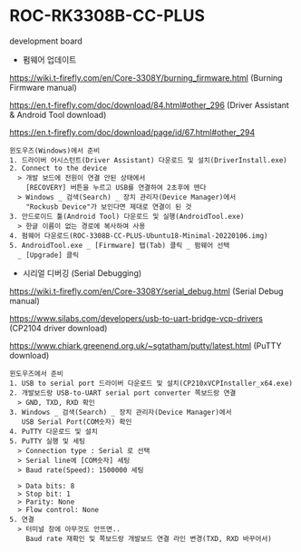 # ROC-RK3308B-CC-PLUS
development board
  
* 펌웨어 업데이트

https://wiki.t-firefly.com/en/Core-3308Y/burning_firmware.html (Burning Firmware manual)

https://en.t-firefly.com/doc/download/84.html#other_296 (Driver Assistant & Android Tool download)

https://en.t-firefly.com/doc/download/page/id/67.html#other_294

```
윈도우즈(Windows)에서 준비
1. 드라이버 어시스턴트(Driver Assistant) 다운로드 및 설치(DriverInstall.exe)
2. Connect to the device
  > 개발 보드에 전원이 연결 안된 상태에서
    [RECOVERY] 버튼을 누르고 USB를 연결하여 2초후에 뗀다
  > Windows _ 검색(Search) _ 장치 관리자(Device Manager)에서 
    "Rockusb Device"가 보인다면 제대로 연결이 된 것
3. 안드로이드 툴(Android Tool) 다운로드 및 실행(AndroidTool.exe)
  > 한글 이름이 없는 경로에 복사하여 사용
4. 펌웨어 다운로드(ROC-3308B-CC-PLUS-Ubuntu18-Minimal-20220106.img)
5. AndroidTool.exe _ [Firmware] 탭(Tab) 클릭 _ 펌웨어 선택
  _ [Upgrade] 클릭
```
  
* 시리얼 디버깅 (Serial Debugging)

https://wiki.t-firefly.com/en/Core-3308Y/serial_debug.html (Serial Debug manual)

https://www.silabs.com/developers/usb-to-uart-bridge-vcp-drivers (CP2104 driver download)

https://www.chiark.greenend.org.uk/~sgtatham/putty/latest.html (PuTTY download)

```
윈도우즈에서 준비
1. USB to serial port 드라이버 다운로드 및 설치(CP210xVCPInstaller_x64.exe)
2. 개발보드랑 USB-to-UART serial port converter 쪽보드랑 연결
  > GND, TXD, RXD 확인
3. Windows _ 검색(Search) _ 장치 관리자(Device Manager)에서
   USB Serial Port(COM숫자) 확인
4. PuTTY 다운로드 및 설치
5. PuTTY 실행 및 세팅
  > Connection type : Serial 로 선택
  > Serial line에 [COM숫자] 세팅  
  > Baud rate(Speed): 1500000 세팅
  
  > Data bits: 8
  > Stop bit: 1
  > Parity: None
  > Flow control: None
5. 연결
  > 터미널 창에 아무것도 안뜨면..
    Baud rate 재확인 및 쪽보드랑 개발보드 연결 라인 변경(TXD, RXD 바꾸어서)
```
